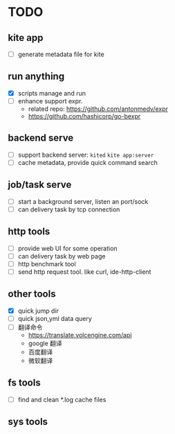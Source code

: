 # TODO

## kite app

- [ ] generate metadata file for kite

## run anything

- [x] scripts manage and run 
- [ ] enhance support expr. 
  - related repo: https://github.com/antonmedv/expr
  - https://github.com/hashicorp/go-bexpr

## backend serve

- [ ] support backend server: `kited` `kite app:server`
- [ ] cache metadata, provide quick command search

## job/task serve

- [ ] start a background server, listen an port/sock
- [ ] can delivery task by tcp connection

## http tools

- [ ] provide web UI for some operation
- [ ] can delivery task by web page
- [ ] http benchmark tool
- [ ] send http request tool. like curl, ide-http-client

## other tools

- [x] quick jump dir
- [ ] quick json,yml data query
- [ ] 翻译命令
  - https://translate.volcengine.com/api
  - google 翻译
  - 百度翻译
  - 微软翻译

## fs tools

- [ ] find and clean *.log cache files

## sys tools


